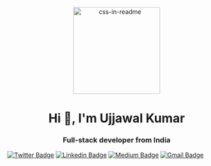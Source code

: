 <div align="center"><img src="https://camo.githubusercontent.com/e99ebbea9b97b0eb6c21ec49247354c453de695c1586178666e02e05fb3aca6c/68747470733a2f2f692e67697068792e636f6d2f6d656469612f38333648694a633770677a7938694e58436e2f67697068792e676966" height="200" alt="css-in-readme"></div>
<h1 align="center">Hi 👋, I'm Ujjawal Kumar</h1>
<h3 align="center">Full-stack developer from India</h3>

[![Twitter Badge](https://img.shields.io/badge/-@endeavourmonk-1ca0f1?style=flat-square&labelColor=1ca0f1&logo=twitter&logoColor=white&link=https://twitter.com/Harshkhatri24)](https://twitter.com/endeavourmonk) 
[![Linkedin Badge](https://img.shields.io/badge/-ujjawal1-blue?style=flat-square&logo=Linkedin&logoColor=white&link=https://www.linkedin.com/in/ujjawal1/)](https://www.linkedin.com/in/ujjawal1/) [![Medium Badge](https://img.shields.io/badge/-@mailharshkhatri-03a57a?style=flat-square&labelColor=000000&logo=Medium&link=https://medium.com/@mailharshkhatri/)](https://medium.com/harsh-kumar-khatri)
[![Gmail Badge](https://img.shields.io/badge/-ujjawalkumar1729@gmail.com-c14438?style=flat-square&logo=Gmail&logoColor=white&link=mailto:ujjawalkumar1729@gmail.com)](mailto:ujjawalkumar1729@gmail.com)
